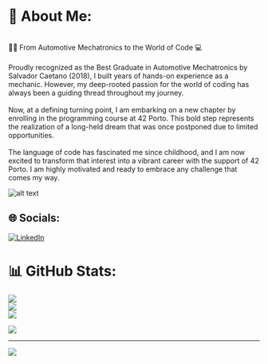 # 💫 About Me:
<br>🚗🔧 From Automotive Mechatronics to the World of Code 💻<br><br>Proudly recognized as the Best Graduate in Automotive Mechatronics by Salvador Caetano (2018), I built years of hands-on experience as a mechanic. However, my deep-rooted passion for the world of coding has always been a guiding thread throughout my journey.<br><br>Now, at a defining turning point, I am embarking on a new chapter by enrolling in the programming course at 42 Porto. This bold step represents the realization of a long-held dream that was once postponed due to limited opportunities.<br><br>The language of code has fascinated me since childhood, and I am now excited to transform that interest into a vibrant career with the support of 42 Porto. I am highly motivated and ready to embrace any challenge that comes my way.

![alt text](https://files.oaiusercontent.com/file-DWHyjP4T2f2f515E7badxQ?se=2024-11-29T11%3A43%3A03Z&sp=r&sv=2024-08-04&sr=b&rscc=max-age%3D604800%2C%20immutable%2C%20private&rscd=attachment%3B%20filename%3D9681d6b0-eb3b-43ba-a4e3-ad4718c20b81.webp&sig=TfYkEL7%2B%2Bj7AuTIJQvCsnBGkIX1UQrYvxctKBB5dXeQ%3D)

## 🌐 Socials:
[![LinkedIn](https://img.shields.io/badge/LinkedIn-%230077B5.svg?logo=linkedin&logoColor=white)](https://linkedin.com/in/rafaelskd) 
# 📊 GitHub Stats:
![](https://github-readme-stats.vercel.app/api?username=RafaelSKD&theme=dark&hide_border=false&include_all_commits=false&count_private=false)<br/>
![](https://github-readme-streak-stats.herokuapp.com/?user=RafaelSKD&theme=dark&hide_border=false)<br/>
![](https://github-readme-stats.vercel.app/api/top-langs/?username=RafaelSKD&theme=dark&hide_border=false&include_all_commits=false&count_private=false&layout=compact)


![](https://quotes-github-readme.vercel.app/api?type=horizontal&theme=dark)

---
[![](https://visitcount.itsvg.in/api?id=RafaelSKD&icon=0&color=0)](https://visitcount.itsvg.in)

<!-- Proudly created with GPRM ( https://gprm.itsvg.in ) -->
